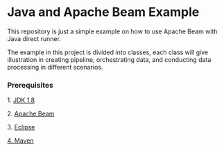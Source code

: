 <h1>Java and Apache Beam Example</h1>

<p>This repository is just a simple example on how to use Apache Beam with Java direct runner.</p>
<p>The example in this project is divided into classes, each class will give illustration in creating pipeline, orchestrating data, and conducting data processing in different scenarios.</p>

<h3>Prerequisites</h3>
<p>1. <a href="http://www.oracle.com/technetwork/java/javase/downloads/jdk8-downloads-2133151.html">JDK 1.8</a></p>
<p>2. <a href="https://beam.apache.org">Apache Beam</a></p>
<p>3. <a href="https://www.eclipse.org/downloads/packages">Eclipse</p>
<p>4. <a href="https://maven.apache.org">Maven</a></p>
	




